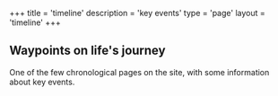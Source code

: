+++
title = 'timeline'
description = 'key events'
type = 'page'
layout = 'timeline'
+++

## Waypoints on life's journey

One of the few chronological pages on the site, with some information about key events.